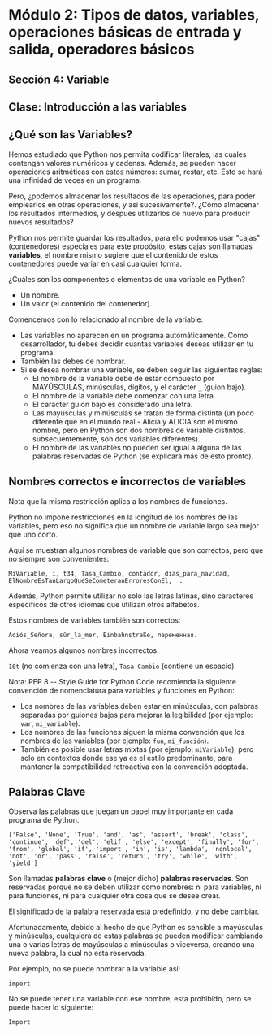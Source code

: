 # Módulo 2: Tipos de datos, variables, operaciones básicas de entrada y salida, operadores básicos 
## Sección 4: Variable 
## Clase: Introducción a las variables

## ¿Qué son las Variables?

Hemos estudiado que Python nos permita codificar literales, las cuales contengan valores numéricos y cadenas. Además, se pueden hacer operaciones aritméticas con estos números: sumar, restar, etc. Esto se hará una infinidad de veces en un programa.

Pero, ¿podemos almacenar los resultados de las operaciones, para poder emplearlos en otras operaciones, y así sucesivamente?. ¿Cómo almacenar los resultados intermedios, y después utilizarlos de nuevo para producir nuevos resultados?

Python nos permite guardar los resultados, para ello podemos usar "cajas" (contenedores) especiales para este propósito, estas cajas son llamadas **variables**, el nombre mismo sugiere que el contenido de estos contenedores puede variar en casi cualquier forma.

¿Cuáles son los componentes o elementos de una variable en Python?

* Un nombre.
* Un valor (el contenido del contenedor).

Comencemos con lo relacionado al nombre de la variable:

* Las variables no aparecen en un programa automáticamente. Como desarrollador, tu debes decidir cuantas variables deseas utilizar en tu programa.
* También las debes de nombrar.
* Si se desea nombrar una variable, se deben seguir las siguientes reglas:
    * El nombre de la variable debe de estar compuesto por MAYÚSCULAS, minúsculas, dígitos, y el carácter `_` (guion bajo).
    * El nombre de la variable debe comenzar con una letra.
    * El carácter guion bajo es considerado una letra.
    * Las mayúsculas y minúsculas se tratan de forma distinta (un poco diferente que en el mundo real - Alicia y ALICIA son el mismo nombre, pero en Python son dos nombres de variable distintos, subsecuentemente, son dos variables diferentes).
    * El nombre de las variables no pueden ser igual a alguna de las palabras reservadas de Python (se explicará más de esto pronto).

## Nombres correctos e incorrectos de variables

Nota que la misma restricción aplica a los nombres de funciones.

Python no impone restricciones en la longitud de los nombres de las variables, pero eso no significa que un nombre de variable largo sea mejor que uno corto.

Aquí se muestran algunos nombres de variable que son correctos, pero que no siempre son convenientes:

```
MiVariable, i, t34, Tasa_Cambio, contador, dias_para_navidad, ElNombreEsTanLargoQueSeCometeranErroresConEl, _.
```

Además, Python permite utilizar no solo las letras latinas, sino caracteres específicos de otros idiomas que utilizan otros alfabetos.

Estos nombres de variables también son correctos:

```
Adiós_Señora, sûr_la_mer, Einbahnstraße, переменная.
```

Ahora veamos algunos nombres incorrectos:

`10t` (no comienza con una letra), `Tasa Cambio` (contiene un espacio)

Nota: PEP 8 -- Style Guide for Python Code recomienda la siguiente convención de nomenclatura para variables y funciones en Python:

* Los nombres de las variables deben estar en minúsculas, con palabras separadas por guiones bajos para mejorar la legibilidad (por ejemplo: `var`, `mi_variable`).
* Los nombres de las funciones siguen la misma convención que los nombres de las variables (por ejemplo: `fun`, `mi_función`).
* También es posible usar letras mixtas (por ejemplo: `miVariable`), pero solo en contextos donde ese ya es el estilo predominante, para mantener la compatibilidad retroactiva con la convención adoptada.

## Palabras Clave

Observa las palabras que juegan un papel muy importante en cada programa de Python.

```
['False', 'None', 'True', 'and', 'as', 'assert', 'break', 'class', 'continue', 'def', 'del', 'elif', 'else', 'except', 'finally', 'for', 'from', 'global', 'if', 'import', 'in', 'is', 'lambda', 'nonlocal', 'not', 'or', 'pass', 'raise', 'return', 'try', 'while', 'with', 'yield']
```

Son llamadas **palabras clave** o (mejor dicho) **palabras reservadas**. Son reservadas porque no se deben utilizar como nombres: ni para variables, ni para funciones, ni para cualquier otra cosa que se desee crear.

El significado de la palabra reservada está predefinido, y no debe cambiar.

Afortunadamente, debido al hecho de que Python es sensible a mayúsculas y minúsculas, cualquiera de estas palabras se pueden modificar cambiando una o varias letras de mayúsculas a minúsculas o viceversa, creando una nueva palabra, la cual no esta reservada.

Por ejemplo, no se puede nombrar a la variable así:

```
import
```

No se puede tener una variable con ese nombre, esta prohibido, pero se puede hacer lo siguiente:

```
Import
```

